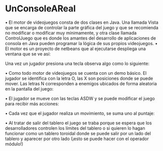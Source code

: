 # UnConsoleAReal

•	El motor de videojuegos consta de dos clases en Java. Una llamada Vista que se encarga de controlar la parte gráfica del juego y que se recomienda no modificar o modificar muy mínimamente, y otra clase llamada ControlJuego que es donde los amantes del desarrollo de aplicaciones de consola en Java pueden programar la lógica de sus propios videojuegos.
•	El motor es un proyecto de netbeans que al ejecutarse despliega una ventana que se ve así:
 
Una vez un jugador presiona una tecla observa algo como lo siguiente:

 
•	Como todo motor de videojuegos se cuenta con un demo básico. El jugador se identifica con la letra O, las X son posiciones donde se puede mover. Las letras N corresponden a enemigos ubicados de forma aleatoria en la pantalla del juego:

 
•	El jugador se mueve con las teclas ASDW y se puede modificar el juego para recibir más acciones:
 
•	Cada vez que el jugador realiza un movimiento, se suma uno al puntaje:
 
•	Al tratar de salir del tablero el juego se traba porque se espera que los desarrolladores controlen los límites del tablero o si quieren lo hagan funcionar como un tablero toroidal donde se puede salir por un lado del tablero y aparecer por otro lado (¡esto se puede hacer con el operador módulo!)
